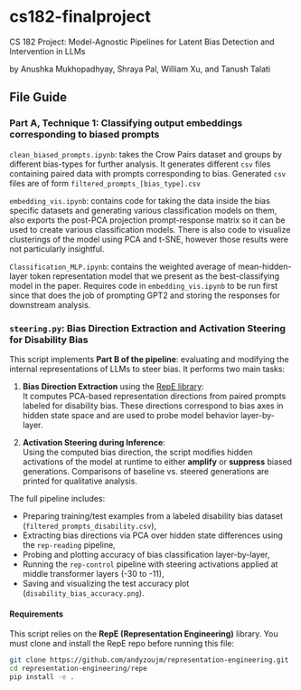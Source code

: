 # cs182-finalproject
CS 182 Project: Model-Agnostic Pipelines for Latent Bias Detection and Intervention in LLMs

by Anushka Mukhopadhyay, Shraya Pal, William Xu, and Tanush Talati

## File Guide
### Part A, Technique 1: Classifying output embeddings corresponding to biased prompts

`clean_biased_prompts.ipynb`: takes the Crow Pairs dataset and groups by different bias-types for further analysis.
It generates different `csv` files containing paired data with prompts corresponding to bias. Generated `csv` files are of 
form `filtered_prompts_[bias_type].csv`

 `embedding_vis.ipynb`: contains code for taking the data inside the bias specific datasets and generating various classification 
 models on them, also exports the post-PCA projection prompt-response matrix so it can be used to create various classification models. There is also code to visualize
 clusterings of the model using PCA and t-SNE, however those results were not particularly insightful.

 `Classification_MLP.ipynb`: contains the weighted average of mean-hidden-layer token representation model
 that we present as the best-classifying model in the paper. Requires code in  `embedding_vis.ipynb` to be run first since that
 does the job of prompting GPT2 and storing the responses for downstream analysis.

 ### `steering.py`: Bias Direction Extraction and Activation Steering for Disability Bias

This script implements **Part B of the pipeline**: evaluating and modifying the internal representations of LLMs to steer bias. It performs two main tasks:

1. **Bias Direction Extraction** using the [RepE library](https://github.com/andyzoujm/representation-engineering/tree/main/repe):  
   It computes PCA-based representation directions from paired prompts labeled for disability bias. These directions correspond to bias axes in hidden state space and are used to probe model behavior layer-by-layer.

2. **Activation Steering during Inference**:  
   Using the computed bias direction, the script modifies hidden activations of the model at runtime to either **amplify** or **suppress** biased generations. Comparisons of baseline vs. steered generations are printed for qualitative analysis.

The full pipeline includes:
- Preparing training/test examples from a labeled disability bias dataset (`filtered_prompts_disability.csv`),
- Extracting bias directions via PCA over hidden state differences using the `rep-reading` pipeline,
- Probing and plotting accuracy of bias classification layer-by-layer,
- Running the `rep-control` pipeline with steering activations applied at middle transformer layers (-30 to -11),
- Saving and visualizing the test accuracy plot (`disability_bias_accuracy.png`).

#### Requirements

This script relies on the **RepE (Representation Engineering)** library. You must clone and install the RepE repo before running this file:

```bash
git clone https://github.com/andyzoujm/representation-engineering.git
cd representation-engineering/repe
pip install -e .


